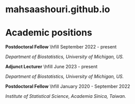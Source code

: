 # mahsaashouri.github.io

# Academic positions

**Postdoctoral Fellow** \hfill September 2022 - present

*Department of Biostatistics, University of Michigan, US.*

**Adjunct Lecturer** \hfill June 2023 - present

*Department of Biostatistics, University of Michigan, US.*

**Postdoctoral Fellow** \hfill January 2020 - September 2022

*Institute of Statistical Science, Academia Sinica, Taiwan.*
